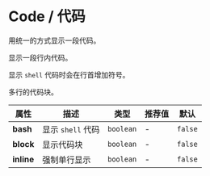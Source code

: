 # Code / 代码

用统一的方式显示一段代码。

<ex-code name="ex-code-basic">

显示一段行内代码。

</ex-code>

<ex-code name="ex-code-bash">

显示 `shell` 代码时会在行首增加符号。

</ex-code>

<ex-code name="ex-code-block">

多行的代码块。

</ex-code>

<ex-footer>

| 属性       | 描述              | 类型      | 推荐值 | 默认    |
| ---------- | ----------------- | --------- | ------ | ------- |
| **bash**   | 显示 `shell` 代码 | `boolean` | -      | `false` |
| **block**  | 显示代码块        | `boolean` | -      | `false` |
| **inline** | 强制单行显示      | `boolean` | -      | `false` |

</ex-footer>
